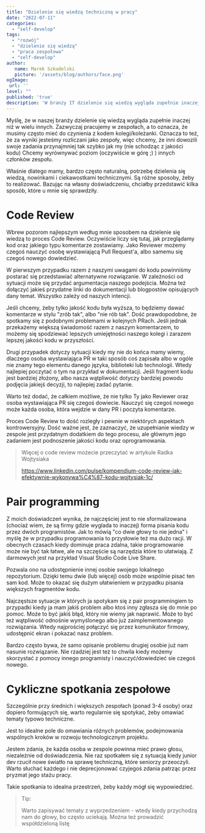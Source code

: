 ```yaml
---
title: "Dzielenie się wiedzą techniczną w pracy"
date: "2022-07-11"
categories: 
  - "self-develop"
tags: 
  - "rozwój"
  - "dzielenie się wiedzą"
  - "praca zespołowa"
  - "self-develop"
author:
   name: Marek Szkudelski
   picture: '/assets/blog/authors/face.png'
ogImage:
 url: ''
level: ""
published: 'true'
description: 'W branży IT dzielenie się wiedzą wygląda zupełnie inaczej niż w wielu innych. Mamy potrzebę dzielenia się wiedzą, nowinkami i ciekawostkami technicznymi. Podzielę się z wami jak ja to robię.'
---
```


Myślę, że w naszej branży dzielenie się wiedzą wygląda zupełnie inaczej niż w wielu innych. Zazwyczaj pracujemy w zespołach, a to oznacza, że musimy często mieć do czynienia z kodem kolegi/koleżanki. Oznacza to też, że za wyniki jesteśmy rozliczani jako zespoły, więc chcemy, że inni dowozili swoje zadania przynajmniej tak szybko jak my (nie schodząc z jakości kodu) Chcemy wyrównywać poziom (oczywiście w górę ;) ) innych członków zespołu.

Właśnie dlatego mamy, bardzo często naturalną, potrzebę dzielenia się wiedzą, nowinkami i ciekawostkami technicznymi. Są różne sposoby, żeby to realizować. Bazując na własny doświadczeniu, chciałby przedstawić kilka sposób, które u mnie się sprawdziły. 

# Code Review

Wbrew pozorom najlepszym według mnie sposobem na dzielenie się wiedzą to proces Code Review. Oczywiście liczy się tutaj, jak przeglądamy kod oraz jakiego typu komentarze zostawiamy. Jako Reviewer możemy czegoś nauczyć osobę wystawiającą Pull Request'a, albo samemu się czegoś nowego dowiedzieć.

W pierwszym przypadku razem z naszymi uwagami do kodu powinniśmy postarać się przedstawiać alternatywne rozwiązanie. W zależności od sytuacji może się przydać argumentacja naszego podejścia. Można też dołączyć jakieś przydatne linki do dokumentacji lub blogpostów opisujących dany temat. Wszystko zależy od naszych intencji. 

Jeśli chcemy, żeby tylko jakość kodu była wyższa, to będziemy dawać komentarze w stylu "zrób tak", albo "nie rób tak". Dość prawdopodobne, że spotkamy się z podobnymi problemami w kolejnych PRach. Jeśli jednak przekażemy większą świadomość razem z naszym komentarzem, to możemy się spodziewać lepszych umiejętności naszego kolegi i zarazem lepszej jakości kodu w przyszłości.

Drugi przypadek dotyczy sytuacji kiedy my nie do końca mamy wiemy, dlaczego osoba wystawiająca PR w taki sposób coś zapisała albo w ogóle nie znamy tego elementu danego języka, biblioteki lub technologii. Wtedy najlepiej poczytać o tym na przykład w dokumentacji. Jeśli fragment kodu jest bardziej złożony, albo nasza wątpliwość dotyczy bardziej powodu podjęcia jakiejś decyzji, to najlepiej zadać pytanie.

Warto też dodać, że całkiem możliwe, że nie tylko Ty jako Reviewer oraz osoba wystawiająca PR się czegoś dowiecie. Nauczyć się czegoś nowego może każda osoba, która wejdzie w dany PR i poczyta komentarze.

Proces Code Review to dość rozległy i pewnie w niektórych aspektach kontrowersyjny. Dość ważne jest, że zaznaczyć, że uzupełnianie wiedzy w zespole jest przydatnym dodatkiem do tego procesu, ale głównym jego zadaniem jest podnoszenie jakości kodu oraz oprogramowania.

> Więcej o code review możecie przeczytać w artykule Radka Wojtysiaka
>
> https://www.linkedin.com/pulse/kompendium-code-review-jak-efektywnie-wykonywa%C4%87-kodu-wojtysiak-1c/

# Pair programming

Z moich doświadczeń wynika, że najczęściej jest to nie sformalizowana (chociaż wiem, że są firmy gdzie wyglada to inaczej) forma pisania kodu przez dwóch programistów. Jak to mówią "co dwie głowy to nie jedna" i myślę że w przypadku programowania to przysłowie też ma dużo racji. W obecnych czasach kiedy dominuje praca zdalna, takie programowanie może nie być tak łatwe, ale na szczęście są narzędzia które to ułatwiają. Z darmowych jest na przykład Visual Studio Code Live Share.

Pozwala ono na udostępnienie innej osobie swojego lokalnego repozytorium. Dzięki temu dwie (lub więcej) osób może wspólnie pisać ten sam kod. Może to okazać się dużym ułatwieniem w przypadku pisania większych fragmentów kodu.

Najczęstsze sytuacje w których ja spotykam się z pair programmingiem to przypadki kiedy ja mam jakiś problem albo ktoś inny zgłasza się do mnie po pomoc. Może to być jakiś błąd, który nie wiemy jak naprawić. Może to być też wątpliwość odnośnie wymyślonego albo już zaimplementowanego rozwiązania. Wtedy najprościej połączyć się przez komunikator firmowy, udostępnić ekran i pokazać nasz problem.

Bardzo często bywa, że samo opisanie problemu drugiej osobie już nam nasunie rozwiązanie. Nie rzadziej jest też to chwila kiedy możemy skorzystać z pomocy innego programisty i nauczyć/dowiedzieć sie czegoś nowego.

# Cykliczne spotkania zespołowe

Szczególnie przy średnich i większych zespołach (ponad 3-4 osoby) oraz dopiero formujących się, warto regularnie się spotykać, żeby omawiać tematy typowo techniczne.

Jest to idealne pole do omawiania różnych problemów, podejmowania wspólnych kroków w rozwoju technologicznym projektu.

Jestem zdania, że każda osoba w zespole powinna mieć prawo głosu, niezależnie od doświadczenia. Nie raz spotkałem się z sytuacją kiedy junior dev rzucił nowe światło na sprawę techniczną, które seniorzy przeoczyli. Warto słuchać każdego i nie deprecjonować czyjegoś zdania patrząc przez pryzmat jego stażu pracy.

Takie spotkania to idealna przestrzeń, żeby każdy mógł się wypowiedzieć.

> Tip: 
>
> Warto zapisywać tematy z wyprzedzeniem - wtedy kiedy przychodzą nam do głowy, bo często uciekają. Można też prowadzić współdzieloną listę
